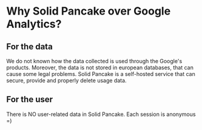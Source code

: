 Why Solid Pancake over Google Analytics?
===
## For the data
We do not known how the data collected is used through the Google's products. Moreover, the data is not stored in european databases, that can cause some legal problems.
Solid Pancake is a self-hosted service that can secure, provide and properly delete usage data.
## For the user
There is NO user-related data in Solid Pancake. Each session is anonymous =)


